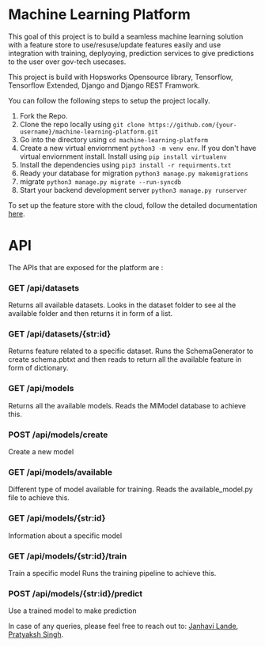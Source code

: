 # Machine Learning Platform

This goal of this project is to build a seamless machine learning solution with a feature store to use/resuse/update features easily and use integration with training, deplyoying, prediction services to give predictions to the user over gov-tech usecases.

This project is build with Hopsworks Opensource library, Tensorflow, Tensorflow Extended, Django and Django REST Framwork.

You can follow the following steps to setup the project locally.
<ol>
    <li> 
        Fork the Repo. 
    </li>
    <li> 
        Clone the repo locally using <code>git clone https://github.com/{your-username}/machine-learning-platform.git</code> 
    </li>
    <li> 
        Go into the directory using <code>cd machine-learning-platform</code> 
    </li>
    <li> 
        Create a new virtual enviornment <code>python3 -m venv env</code>. If you don't have virtual enviornment install. Install using <code>pip install virtualenv</code>
    </li>
    <li>
        Install the dependencies using <code>pip3 install -r requirments.txt</code>
    </li>
    <li>
        Ready your database for migration <code>python3 manage.py makemigrations</code>
    </li>
    <li>
        migrate <code>python3 manage.py migrate --run-syncdb</code>
    </li>
    <li>
        Start your backend development server <code>python3 manage.py runserver</code>
    </li>
</ol>

To set up the feature store with the cloud, follow the detailed documentation [here](https://docs.google.com/document/d/19OANtsMTX6f5xBhio9-m9tKORE-lg2OFT8-MpEXqva8/edit?usp=sharing).

# API
The APIs that are exposed for the platform are : 

### GET /api/datasets 
Returns all available datasets.
Looks in the dataset folder to see al the available folder and then returns it in form of a list.

### GET /api/datasets/{str:id} 
Returns feature related to a specific dataset.
Runs the SchemaGenerator to create schema.pbtxt and then reads to return all the available feature in form of dictionary.

### GET /api/models 
Returns all the available models.
Reads the MlModel database to achieve this.

### POST /api/models/create 
Create a new model

### GET /api/models/available 
Different type of model available for training.
Reads the available_model.py file to achieve this.

### GET /api/models/{str:id} 
Information about a specific model

### GET /api/models/{str:id}/train 
Train a specific model
Runs the training pipeline to achieve this.

### POST /api/models/{str:id}/predict 
Use a trained model to make prediction



In case of any queries, please feel free to reach out to: [Janhavi Lande](https://www.linkedin.com/in/janhavi12/), [Pratyaksh Singh](https://www.linkedin.com/in/psn0w/).
